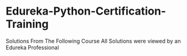 # Edureka-Python-Certification-Training
Solutions From The Following Course
All Solutions were viewed by an Edureka Professional
